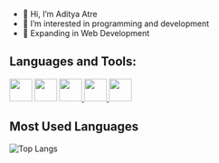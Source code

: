 - 👋 Hi, I’m Aditya Atre
- 👀 I’m interested in programming and development
- 🌱 Expanding in Web Development


## Languages and Tools:


<a href="https://developer.mozilla.org/en-US/docs/Web/JavaScript"><img src="https://cdn.jsdelivr.net/gh/devicons/devicon/icons/javascript/javascript-original.svg" width="40" height="40" /></a>
<a href="https://devdocs.io/cpp/"><img src="https://cdn.jsdelivr.net/gh/devicons/devicon/icons/cplusplus/cplusplus-original.svg" width="40" height="40" /></a>
<a href="https://react.dev/"><img src="https://cdn.jsdelivr.net/gh/devicons/devicon/icons/react/react-original.svg" width="40" height="40"/>
</a>
<a href="https://nodejs.org/docs/latest/api/"><img src="https://cdn.jsdelivr.net/gh/devicons/devicon/icons/nodejs/nodejs-original.svg" width="40" height="40"/>
</a>
<a href="https://www.mongodb.com/docs/"><img src="https://cdn.jsdelivr.net/gh/devicons/devicon/icons/mongodb/mongodb-original.svg" width="40" height="40"/>
</a>

## Most Used Languages

![Top Langs](https://github-readme-stats.vercel.app/api/top-langs/?username=adityaatre26&layout=compact&theme=tokyonight)

<!---
adityaatre26/adityaatre26 is a ✨ special ✨ repository because its `README.md` (this file) appears on your GitHub profile.
You can click the Preview link to take a look at your changes.
--->
